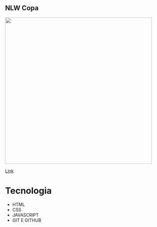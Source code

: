 ## NLW Copa

<img align="center" height="475"    src= "https://user-images.githubusercontent.com/110351770/207725059-5570a065-da8e-4992-9b35-5d0e949b676f.PNG">




[Link](https://nlw-copa-hhcy.vercel.app/)

# Tecnologia
- HTML
- CSS
- JAVASCRIPT
- GIT E GITHUB 
